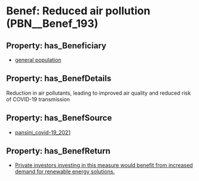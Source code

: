 # Benef: __Reduced air pollution__ (PBN__Benef_193)

## Property: has_Beneficiary

* [general population](../Stakeholder/PBN__Stakeholder_9)

## Property: has_BenefDetails

Reduction in air pollutants, leading to improved air quality and reduced risk of COVID-19 transmission

## Property: has_BenefSource

* [pansini_covid-19_2021](../Article/PBN__Article_42)

## Property: has_BenefReturn

* [Private investors investing in this measure would benefit from increased demand for renewable energy solutions.](../BenefReturn/PBN__BenefReturn_197)

